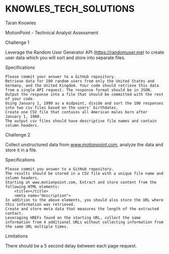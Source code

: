 # KNOWLES_TECH_SOLUTIONS
Taran Knowles

MotionPoint - Technical Analyst Assessment


Challenge 1

Leverage the Random User Generator API (https://randomuser.me) to create user data which you will sort and store into separate files.

 

Specifications

    Please commit your answer to a GitHub repository.
    Retrieve data for 100 random users from only the United States and Germany, and the United Kingdom. Your code should retrieve this data from a single API request. The response format should be in JSON.
    Output the response into a file that should be committed with the rest of your code.
    Using January 1, 1990 as a midpoint, divide and sort the 100 responses into two csv files based on the users’ birthdates.
    Create one CSV file that contains all American males born after January 1, 1980.
    The output csv files should have descriptive file names and contain column headers.

 

 

Challenge 2

Collect unstructured data from www.motionpoint.com, analyze the data and store it in a file.

 

Specifications

    Please commit you answer to a GitHub repository.
    The results should be stored in a CSV file with a unique file name and column headers.
    Starting at www.motionpoint.com, Extract and store content from the following HTML elements:
        <title></title>
        <meta name="description">
    In addition to the above elements, you should also store the URL where this information was retrieved.
    Create and store meta data that measures the length of the extracted contact.
    Leveraging HREFs found on the starting URL, collect the same information from 4 additional URLs without collecting information from the same URL multiple times.

Limitations

There should be a 5 second delay between each page request.
